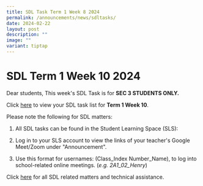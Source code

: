 ```yaml
---
title: SDL Task Term 1 Week 8 2024
permalink: /announcements/news/sdltasks/
date: 2024-02-22
layout: post
description: ""
image: ""
variant: tiptap
---
```

<h1>SDL Term 1 Week 10 2024</h1>
<p>Dear students, This week's SDL Task is for <strong>SEC 3 STUDENTS ONLY.</strong>
</p>
<p>Click <a href="https://docs.google.com/spreadsheets/d/e/2PACX-1vS0nV5l6RFbr0K9jrXO3sj2Ri-PV1SlKEJJKX4hEBBWaVBOVceGIL1L__1h8QfGrhyobkTL2miPYn7u/pubhtml" rel="noopener noreferrer nofollow" target="_blank">here</a> to
view your SDL task list for <strong>Term 1 Week 10</strong>.</p>
<p>Please note the following for SDL matters:</p>
<ol data-tight="true" class="tight">
<li>
<p>All SDL tasks can be found in the Student Learning Space (SLS):</p>
</li>
<li>
<p>Log in to your SLS account to view the links of your teacher's Google
Meet/Zoom under "Announcement".</p>
</li>
<li>
<p>Use this format for usernames: (Class_Index Number_Name), to log into
school-related online meetings. (<em>e.g. 2A1_02_Henry</em>)</p>
</li>
</ol>
<p>Click <a href="https://www.bukitbatoksec.moe.edu.sg/useful-resources/Students/fhbl-seek-discover-and-learn-sdl-fhbl-matters/" rel="noopener noreferrer nofollow" target="_blank">here</a> for
all SDL related matters and technical assistance.</p>